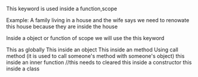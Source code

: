 This keyword is used inside a function,scope

Example:
A family living in a house and the wife says we need to renowate this house
because they are inside the house

Inside a object or function of scope we will use the this keyword

This as globally
This inside an object
This inside an method
Using call method (it is used to call someone's method with someone's object)
this inside an inner function //this needs to cleared
this inside a constructor
this inside a class

